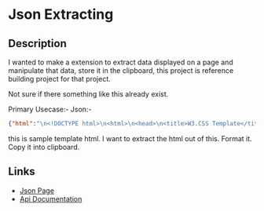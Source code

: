 # Json Extracting
## Description
I wanted to make a extension to extract data displayed on a page and manipulate that data, store it in the clipboard,
this project is reference building project for that project.

Not sure if there something like this already exist.

Primary Usecase:- 
Json:- 
```Json
{"html":"\n<!DOCTYPE html>\n<html>\n<head>\n<title>W3.CSS Template</title>\n<meta charset=\"UTF-8\">\n<meta name=\"viewport\" content=\"width=device-width, initial-scale=1\">\n</head>\n<body>\n\n<p>\n  Lorem ipsum dolor sit amet, consectetur adipiscing elit, sed do eiusmod tempor incididunt ut labore et dolore magna aliqua. Ut enim ad minim veniam, quis nostrud exercitation ullamco laboris nisi ut aliquip ex ea commodo consequat. Duis aute irure dolor in reprehenderit in voluptate velit esse cillum dolore eu fugiat nulla pariatur. Excepteur sint occaecat cupidatat non proident, sunt in culpa qui officia deserunt mollit anim id est laborum.\n</p>\n</body>\n</html>\n"}
```
this is sample template html. I want to extract the html out of this. Format it. Copy it into clipboard.
## Links
- [Json Page](https://jsonplaceholder.typicode.com/todos/1)
- [Api Documentation](https://developer.chrome.com/docs/extensions/reference/tabs)
